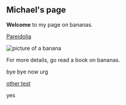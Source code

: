 ## Michael's page

**Welcome** to my page on bananas.

[Pareidolia](https://mrumery.github.io/pareidolia/)

![picture of a banana](https://target.scene7.com/is/image/Target/GUEST_f5d0cfc3-9d02-4ee0-a6c6-ed5dc09971d1?wid=488&hei=488&fmt=pjpeg)
   
For more details, go read a book on bananas.

bye bye now
urg

[other test](https://www.google.com/)

yes
